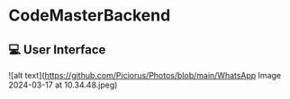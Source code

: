 # CodeMasterBackend

## 💻 User Interface
![alt text](https://github.com/Piciorus/Photos/blob/main/WhatsApp Image 2024-03-17 at 10.34.48.jpeg)<br/><br/><br/>
